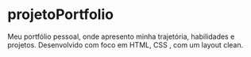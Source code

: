# projetoPortfolio
Meu portfólio pessoal, onde apresento minha trajetória, habilidades e projetos. Desenvolvido com foco em HTML, CSS , com um layout clean.
